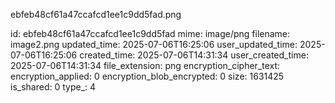 ebfeb48cf61a47ccafcd1ee1c9dd5fad.png

id: ebfeb48cf61a47ccafcd1ee1c9dd5fad
mime: image/png
filename: image2.png
updated_time: 2025-07-06T16:25:06
user_updated_time: 2025-07-06T16:25:06
created_time: 2025-07-06T14:31:34
user_created_time: 2025-07-06T14:31:34
file_extension: png
encryption_cipher_text: 
encryption_applied: 0
encryption_blob_encrypted: 0
size: 1631425
is_shared: 0
type_: 4